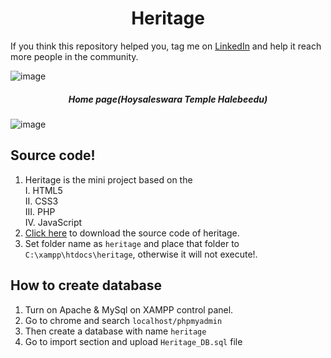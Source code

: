 <h1 align="center">Heritage</h1>

If you think this repository helped you, tag me on <a href="https://www.linkedin.com/in/jayanna-g-3aaa8a259">LinkedIn</a> and help it reach more people in the community.


![image](https://github.com/JayaG-gowda/Heritage/assets/119968609/524a8072-d49c-4ed8-94c8-85ba322ac6d4)
<h5 align="center">Home page(Hoysaleswara Temple Halebeedu)</h5>


![image](https://github.com/JayaG-gowda/Heritage/assets/119968609/263a9304-bdff-49fa-8f7e-48547c681dd5)

## Source code!
1. Heritage is the mini project based on the<br>
   I. HTML5<br>
   II. CSS3<br>
   III. PHP<br>
   IV. JavaScript<br>
1. <a href="https://github.com/JayaG-gowda/Heritage/archive/refs/heads/main.zip">Click here</a> to download the source code of heritage.
2. Set folder name as `heritage` and place that folder to `C:\xampp\htdocs\heritage`, otherwise it will not execute!.

## How to create database
1. Turn on Apache & MySql on XAMPP control panel.
2. Go to chrome and search `localhost/phpmyadmin`
3. Then create a database with name `heritage`
4. Go to import section and upload `Heritage_DB.sql` file
   
